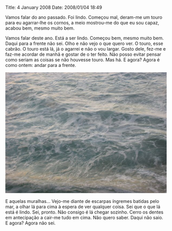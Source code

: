 Title: 4 January 2008
Date: 2008/01/04 18:49

Vamos falar do ano passado. Foi lindo. Começou mal, deram-me um touro para eu agarrar-lhe os cornos, a meio mostrou-me do que eu sou capaz, acabou bem, mesmo muito bem.

Vamos falar deste ano. Está a ser lindo. Começou bem, mesmo muito bem. Daqui para a frente não sei. Olho e não vejo o que quero ver. O touro, esse cabrão. O touro está lá, já o agarrei e não o vou largar. Gosto dele, fez-me e faz-me acordar de manhã e gostar de o ter feito. Não posso evitar pensar como seriam as coisas se não houvesse touro. Mas há. E agora? Agora é como ontem: andar para a frente.

![Ilias](Ilias.jpg)

E aquelas muralhas... Vejo-me diante de escarpas íngremes batidas pelo mar, a olhar lá para cima à espera de ver qualquer coisa. Sei que o que lá está é lindo. Sei, pronto. Não consigo é lá chegar sozinho. Cerro os dentes em antecipação a cair-me tudo em cima. Não quero saber. Daqui não saio. E agora? Agora não sei.
